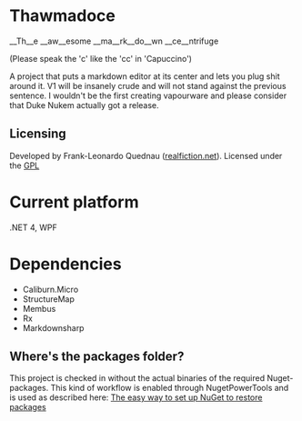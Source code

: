 # Thawmadoce
 
__Th__e __aw__esome __ma__rk__do__wn __ce__ntrifuge

(Please speak the 'c' like the 'cc' in 'Capuccino')

A project that puts a markdown editor at its center and lets you plug shit around it.
V1 will be insanely crude and will not stand against the previous sentence.
I wouldn't be the first creating vapourware and please consider that Duke Nukem actually got a release.


## Licensing

Developed by Frank-Leonardo Quednau ([realfiction.net](http://realfiction.net)).
Licensed under the [GPL](http://www.gnu.org/copyleft/gpl.html)

# Current platform

.NET 4, WPF

# Dependencies

* Caliburn.Micro
* StructureMap
* Membus
* Rx
* Markdownsharp

## Where's the packages folder?

This project is checked in without the actual binaries of the required Nuget-packages. This
kind of workflow is enabled through NugetPowerTools and is used as described here:
[The easy way to set up NuGet to restore packages](http://blog.davidebbo.com/2011/08/easy-way-to-set-up-nuget-to-restore.html)